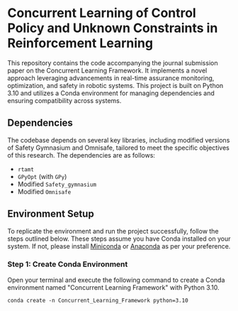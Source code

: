 # **Concurrent Learning of Control Policy and Unknown Constraints in Reinforcement Learning**

This repository contains the code accompanying the journal submission paper on the Concurrent Learning Framework. It implements a novel approach leveraging advancements in real-time assurance monitoring, optimization, and safety in robotic systems. This project is built on Python 3.10 and utilizes a Conda environment for managing dependencies and ensuring compatibility across systems.

## Dependencies

The codebase depends on several key libraries, including modified versions of Safety Gymnasium and Omnisafe, tailored to meet the specific objectives of this research. The dependencies are as follows:

- `rtamt`
- `GPyOpt` (with `GPy`)
- Modified `Safety_gymnasium`
- Modified `Omnisafe`

## Environment Setup

To replicate the environment and run the project successfully, follow the steps outlined below. These steps assume you have Conda installed on your system. If not, please install [Miniconda](https://docs.conda.io/en/latest/miniconda.html) or [Anaconda](https://www.anaconda.com/products/individual) as per your preference.

### Step 1: Create Conda Environment

Open your terminal and execute the following command to create a Conda environment named "Concurrent Learning Framework" with Python 3.10.

```terminal
conda create -n Concurrent_Learning_Framework python=3.10

